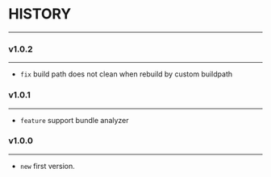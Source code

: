 # HISTORY
---

### v1.0.2
---
- `fix` build path does not clean when rebuild by custom buildpath

### v1.0.1
---
- `feature` support bundle analyzer

### v1.0.0
---
- `new` first version.
